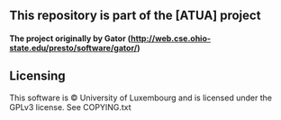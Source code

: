 ## This repository is part of the [ATUA] project

#### The project originally by Gator (http://web.cse.ohio-state.edu/presto/software/gator/)

## Licensing
This software is © University of Luxembourg and is licensed under the GPLv3 license. See COPYING.txt
